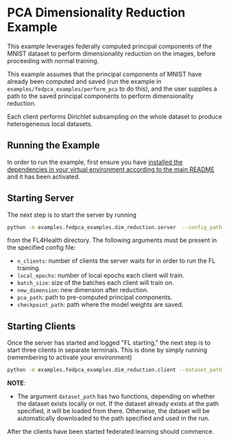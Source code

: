 # PCA Dimensionality Reduction Example
This example leverages federally computed principal components of the MNIST dataset to perform dimensionality reduction on the images, before proceeding with normal training.

This example assumes that the principal components of MNIST have already been computed and saved (run the example in `examples/fedpca_examples/perform_pca` to do this), and the user supplies a path to the saved principal components to perform dimensionality reduction.

Each client performs Dirichlet subsampling on the whole dataset to produce heterogeneous local datasets.

## Running the Example
In order to run the example, first ensure you have [installed the dependencies in your virtual environment according to the main README](/README.md#development-requirements) and it has been activated.

## Starting Server

The next step is to start the server by running
```bash
python -m examples.fedpca_examples.dim_reduction.server  --config_path /path/to/config.yaml
```
from the FL4Health directory. The following arguments must be present in the specified config file:
* `n_clients`: number of clients the server waits for in order to run the FL training.
* `local_epochs`: number of local epochs each client will train.
* `batch_size`: size of the batches each client will train on.
* `new_dimension`: new dimension after reduction.
* `pca_path`: path to pre-computed principal components.
* `checkpoint_path`: path where the model weights are saved.
## Starting Clients

Once the server has started and logged "FL starting," the next step is to start three
clients in separate terminals. This is done by simply running (remembering to activate your environment)
```bash
python -m examples.fedpca_examples.dim_reduction.client --dataset_path /path/to/data
```
**NOTE**:

* The argument `dataset_path` has two functions, depending on whether the dataset exists locally or not. If
the dataset already exists at the path specified, it will be loaded from there. Otherwise, the dataset will be
automatically downloaded to the path specified and used in the run.

After the clients have been started federated learning should commence.

